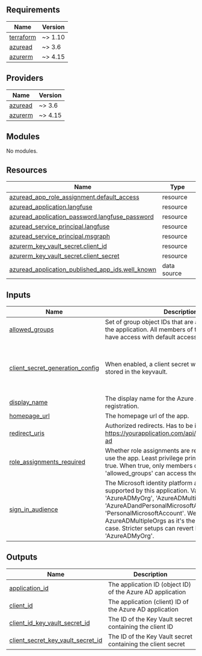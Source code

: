 <!-- BEGIN_TF_DOCS -->
## Requirements

| Name | Version |
|------|---------|
| <a name="requirement_terraform"></a> [terraform](#requirement\_terraform) | ~> 1.10 |
| <a name="requirement_azuread"></a> [azuread](#requirement\_azuread) | ~> 3.6 |
| <a name="requirement_azurerm"></a> [azurerm](#requirement\_azurerm) | ~> 4.15 |

## Providers

| Name | Version |
|------|---------|
| <a name="provider_azuread"></a> [azuread](#provider\_azuread) | ~> 3.6 |
| <a name="provider_azurerm"></a> [azurerm](#provider\_azurerm) | ~> 4.15 |

## Modules

No modules.

## Resources

| Name | Type |
|------|------|
| [azuread_app_role_assignment.default_access](https://registry.terraform.io/providers/hashicorp/azuread/latest/docs/resources/app_role_assignment) | resource |
| [azuread_application.langfuse](https://registry.terraform.io/providers/hashicorp/azuread/latest/docs/resources/application) | resource |
| [azuread_application_password.langfuse_password](https://registry.terraform.io/providers/hashicorp/azuread/latest/docs/resources/application_password) | resource |
| [azuread_service_principal.langfuse](https://registry.terraform.io/providers/hashicorp/azuread/latest/docs/resources/service_principal) | resource |
| [azuread_service_principal.msgraph](https://registry.terraform.io/providers/hashicorp/azuread/latest/docs/resources/service_principal) | resource |
| [azurerm_key_vault_secret.client_id](https://registry.terraform.io/providers/hashicorp/azurerm/latest/docs/resources/key_vault_secret) | resource |
| [azurerm_key_vault_secret.client_secret](https://registry.terraform.io/providers/hashicorp/azurerm/latest/docs/resources/key_vault_secret) | resource |
| [azuread_application_published_app_ids.well_known](https://registry.terraform.io/providers/hashicorp/azuread/latest/docs/data-sources/application_published_app_ids) | data source |

## Inputs

| Name | Description | Type | Default | Required |
|------|-------------|------|---------|:--------:|
| <a name="input_allowed_groups"></a> [allowed\_groups](#input\_allowed\_groups) | Set of group object IDs that are allowed to access the application. All members of these groups will have access with default access (no custom roles). | `set(string)` | `[]` | no |
| <a name="input_client_secret_generation_config"></a> [client\_secret\_generation\_config](#input\_client\_secret\_generation\_config) | When enabled, a client secret will be generated and stored in the keyvault. | <pre>object({<br/>    keyvault_id     = optional(string)<br/>    secret_name     = optional(string, "langfuse")<br/>    expiration_date = optional(string, "2099-12-31T23:59:59Z")<br/>  })</pre> | `{}` | no |
| <a name="input_display_name"></a> [display\_name](#input\_display\_name) | The display name for the Azure AD application registration. | `string` | n/a | yes |
| <a name="input_homepage_url"></a> [homepage\_url](#input\_homepage\_url) | The homepage url of the app. | `string` | n/a | yes |
| <a name="input_redirect_uris"></a> [redirect\_uris](#input\_redirect\_uris) | Authorized redirects. Has to be in format https://yourapplication.com/api/auth/callback/azure-ad | `list(string)` | n/a | yes |
| <a name="input_role_assignments_required"></a> [role\_assignments\_required](#input\_role\_assignments\_required) | Whether role assignments are required to be able to use the app. Least privilege principle encourages true. When true, only members of groups in 'allowed\_groups' can access the application. | `bool` | `true` | no |
| <a name="input_sign_in_audience"></a> [sign\_in\_audience](#input\_sign\_in\_audience) | The Microsoft identity platform audiences that are supported by this application. Valid values are 'AzureADMyOrg', 'AzureADMultipleOrgs', 'AzureADandPersonalMicrosoftAccount', or 'PersonalMicrosoftAccount'. We default to AzureADMultipleOrgs as it's the most common use case. Stricter setups can revert back to 'AzureADMyOrg'. | `string` | `"AzureADMultipleOrgs"` | no |

## Outputs

| Name | Description |
|------|-------------|
| <a name="output_application_id"></a> [application\_id](#output\_application\_id) | The application ID (object ID) of the Azure AD application |
| <a name="output_client_id"></a> [client\_id](#output\_client\_id) | The application (client) ID of the Azure AD application |
| <a name="output_client_id_key_vault_secret_id"></a> [client\_id\_key\_vault\_secret\_id](#output\_client\_id\_key\_vault\_secret\_id) | The ID of the Key Vault secret containing the client ID |
| <a name="output_client_secret_key_vault_secret_id"></a> [client\_secret\_key\_vault\_secret\_id](#output\_client\_secret\_key\_vault\_secret\_id) | The ID of the Key Vault secret containing the client secret |
<!-- END_TF_DOCS -->